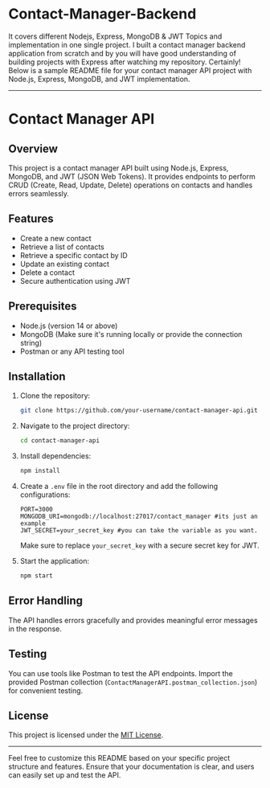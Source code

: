 # Contact-Manager-Backend
It covers different Nodejs, Express, MongoDB &amp; JWT Topics and implementation in one single project. I built a contact manager backend application from scratch and by you will have good understanding of building projects with Express after watching my repository.
Certainly! Below is a sample README file for your contact manager API project with Node.js, Express, MongoDB, and JWT implementation.

---

# Contact Manager API

## Overview

This project is a contact manager API built using Node.js, Express, MongoDB, and JWT (JSON Web Tokens). It provides endpoints to perform CRUD (Create, Read, Update, Delete) operations on contacts and handles errors seamlessly.

## Features

- Create a new contact
- Retrieve a list of contacts
- Retrieve a specific contact by ID
- Update an existing contact
- Delete a contact
- Secure authentication using JWT

## Prerequisites

- Node.js (version 14 or above)
- MongoDB (Make sure it's running locally or provide the connection string)
- Postman or any API testing tool

## Installation

1. Clone the repository:

    ```bash
    git clone https://github.com/your-username/contact-manager-api.git
    ```

2. Navigate to the project directory:

    ```bash
    cd contact-manager-api
    ```

3. Install dependencies:

    ```bash
    npm install
    ```

4. Create a `.env` file in the root directory and add the following configurations:

    ```env
    PORT=3000
    MONGODB_URI=mongodb://localhost:27017/contact_manager #its just an example
    JWT_SECRET=your_secret_key #you can take the variable as you want.
    ```

    Make sure to replace `your_secret_key` with a secure secret key for JWT.

5. Start the application:

    ```bash
    npm start
    ```

## Error Handling

The API handles errors gracefully and provides meaningful error messages in the response.

## Testing

You can use tools like Postman to test the API endpoints. Import the provided Postman collection (`ContactManagerAPI.postman_collection.json`) for convenient testing.

## License

This project is licensed under the [MIT License](LICENSE).

---

Feel free to customize this README based on your specific project structure and features. Ensure that your documentation is clear, and users can easily set up and test the API.
